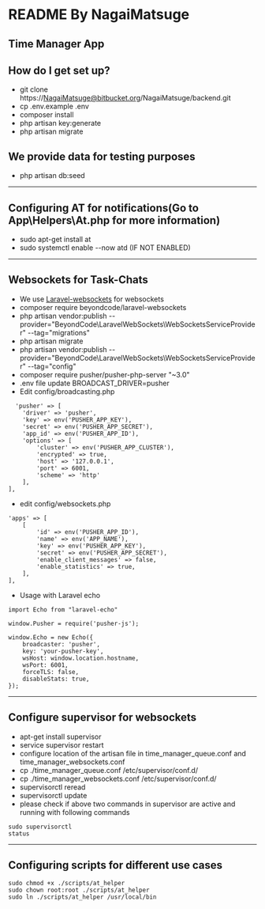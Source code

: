 # README By NagaiMatsuge

## Time Manager App

## How do I get set up?

- git clone https://NagaiMatsuge@bitbucket.org/NagaiMatsuge/backend.git
- cp .env.example .env
- composer install
- php artisan key:generate
- php artisan migrate

## We provide data for testing purposes

- php artisan db:seed

---

## Configuring AT for notifications(Go to App\Helpers\At.php for more information)

- sudo apt-get install at
- sudo systemctl enable --now atd (IF NOT ENABLED)

---

## Websockets for Task-Chats

- We use [Laravel-websockets](https://beyondco.de/docs/laravel-websockets/getting-started/introduction) for websockets
- composer require beyondcode/laravel-websockets
- php artisan vendor:publish --provider="BeyondCode\LaravelWebSockets\WebSocketsServiceProvider" --tag="migrations"
- php artisan migrate
- php artisan vendor:publish --provider="BeyondCode\LaravelWebSockets\WebSocketsServiceProvider" --tag="config"
- composer require pusher/pusher-php-server "~3.0"
- .env file update BROADCAST_DRIVER=pusher
- Edit config/broadcasting.php

```
  'pusher' => [
    'driver' => 'pusher',
    'key' => env('PUSHER_APP_KEY'),
    'secret' => env('PUSHER_APP_SECRET'),
    'app_id' => env('PUSHER_APP_ID'),
    'options' => [
        'cluster' => env('PUSHER_APP_CLUSTER'),
        'encrypted' => true,
        'host' => '127.0.0.1',
        'port' => 6001,
        'scheme' => 'http'
    ],
],
```

- edit config/websockets.php

```
'apps' => [
    [
        'id' => env('PUSHER_APP_ID'),
        'name' => env('APP_NAME'),
        'key' => env('PUSHER_APP_KEY'),
        'secret' => env('PUSHER_APP_SECRET'),
        'enable_client_messages' => false,
        'enable_statistics' => true,
    ],
],
```

- Usage with Laravel echo

```
import Echo from "laravel-echo"

window.Pusher = require('pusher-js');

window.Echo = new Echo({
    broadcaster: 'pusher',
    key: 'your-pusher-key',
    wsHost: window.location.hostname,
    wsPort: 6001,
    forceTLS: false,
    disableStats: true,
});
```

---

## Configure supervisor for websockets

- apt-get install supervisor
- service supervisor restart
- configure location of the artisan file in time_manager_queue.conf and time_manager_websockets.conf
- cp ./time_manager_queue.conf /etc/supervisor/conf.d/
- cp ./time_manager_websockets.conf /etc/supervisor/conf.d/
- supervisorctl reread
- supervisorctl update
- please check if above two commands in supervisor are active and running with following commands

```
sudo supervisorctl
status
```

---

## Configuring scripts for different use cases

```
sudo chmod +x ./scripts/at_helper
sudo chown root:root ./scripts/at_helper
sudo ln ./scripts/at_helper /usr/local/bin
```
